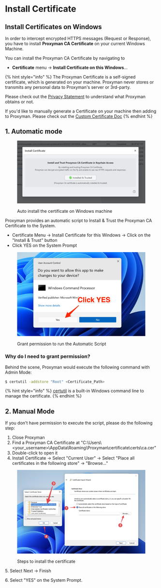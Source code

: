 # Install Certificate

## Install Certificates on Windows

In order to intercept encrypted HTTPS messages (Request or Response), you have to install **Proxyman CA Certificate** on your current Windows Machine.

You can install the Proxyman CA Certificate by navigating to

* **Certificate** menu -> **Install Certificate on this Windows**...

{% hint style="info" %}
The Proxyman Certificate is a self-signed certificate, which is generated on your machine. Proxyman never stores or transmits any personal data to Proxyman's server or 3rd-party.

Please check out the [Privacy Statement](https://proxyman.io/privacy) to understand what Proxyman obtains or not.

If you'd like to manually generate a Certificate on your machine then adding to Proxyman. Please check out the [Custom Certificate Doc](../advanced-features/custom-certificates.md#6-how-to-generate-self-signed-certificates-for-custom-root-certificate-that-comply-with-new-apples-security-requirements)
{% endhint %}

## 1. Automatic mode

<figure><img src="../.gitbook/assets/Screenshot 2023-01-23 at 09.38.09.png" alt=""><figcaption><p>Auto install the certificate on Windows machine</p></figcaption></figure>

Proxyman provides an automatic script to Install & Trust the Proxyman CA Certificate to the System.

* Certificate Menu -> Install Certificate for this Windows -> Click on the "Install & Trust" button
* Click YES on the System Prompt

<figure><img src="../.gitbook/assets/Screenshot_2023-01-23_at_09_41_41.jpg" alt=""><figcaption><p>Grant permission to run the Automatic Script</p></figcaption></figure>

### Why do I need to grant permission?

Behind the scene, Proxyman would execute the following command with Admin Mode:

```bash
$ certutil -addstore "Root" <Certificate_Path>
```

{% hint style="info" %}
[certutil](https://learn.microsoft.com/en-us/windows-server/administration/windows-commands/certutil) is a built-in Windows command line to manage the certificate.
{% endhint %}

## 2. Manual Mode

If you don't have permission to execute the script, please do the following step:

1. Close Proxyman
2. Find a Proxyman CA Certificate at "C:\Users\\\<your\_username>\AppData\Roaming\Proxyman\certificate\certs\ca.cer"
3. Double-click to open it
4. Install Certificate -> Select "Current User" -> Select "Place all certificates in the following store" -> "Browse..."

<figure><img src="../.gitbook/assets/212792551-e3875685-294b-46b4-b563-b3c7051fb29a.jpg" alt=""><figcaption><p>Steps to install the certificate</p></figcaption></figure>

5\. Select Next -> Finish

6\. Select "YES" on the System Prompt.

